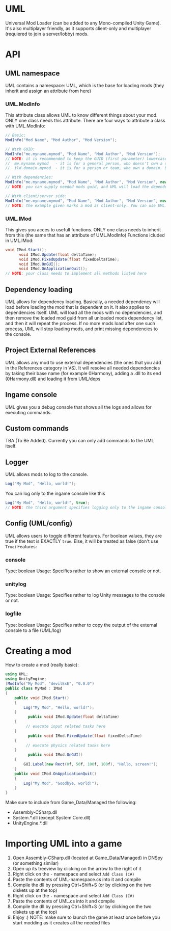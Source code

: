 # UML
 Universal Mod Loader (can be added to any Mono-compiled Unity Game).
 It's also multiplayer friendly, as it supports client-only and multiplayer (requiered to join a server/lobby) mods.
# API
 ## UML namespace
  UML contains a namespace: UML, which is the base for loading mods (they inherit and assign an attribute from here)
  ### UML.ModInfo
   This attribute class allows UML to know different things about your mod. ONLY one class needs this attribute.
   There are four ways to attribute a class with UML.ModInfo:
   ```cs
   // Basic:
   ModInfo("Mod Name", "Mod Author", "Mod Version");
   
   // With GUID:
   ModInfo("me.myname.mymod", "Mod Name", "Mod Author", "Mod Version");
   // NOTE: it is recommended to keep the GUID (first parameter) lowercase, and in the following format:
   //  me.myname.mymod   - it is for a general person, who doesn't own a domain. Example: me.devilexe.test-mod
   //  tld.domain.mymod  - it is for a person or team, who own a domain. Example: go-ro.redline2.test-mod. if you own a subdomain, make the tld as domain-tld, like in the example
   
   // With dependencies:
   ModInfo("me.myname.mymod", "Mod Name", "Mod Author", "Mod Version", new string[] { "me.author.dep1", "me.another-author.dep2" });
   // NOTE: you can supply needed mods guid, and UML will load the dependency before the mod itself
   
   // With client/server side:
   ModInfo("me.myname.mymod", "Mod Name", "Mod Author", "Mod Version", new string[] { "me.author.dep1", "me.another-author.dep2" }, UML.ModType.ClientOnly);
   // NOTE: the example given marks a mod as client-only. You can use UML.ModType.Multiplayer to mark it needed for multiplayer. Feel free to add more to the enum
   ```
  
  ### UML.IMod
   This gives you acces to usefull functions. ONLY one class needs to inherit from this (the same that has an attribute of UML.ModInfo)
   Functions icluded in UML.IMod:
   ```cs
   void IMod.Start();
		 void IMod.Update(float deltaTime);
		 void IMod.FixedUpdate(float fixedDeltaTime);
		 void IMod.OnGUI();
		 void IMod.OnApplicationQuit();
   // NOTE: your class needs to implement all methods listed here
   ```
 
 ## Dependency loading
  UML allows for dependency loading.
  Basically, a needed dependency will load before loading the mod that is dependent on it. It also applies to dependencies itself.
  UML will load all the mods with no dependencies, and then remove the loaded mod guid from all unloaded mods dependency list, and then it will repeat the process.
  If no more mods load after one such process, UML will stop loading mods, and print missing dependencies to the console.
 
 ## Project External References
  UML allows any mod to use external dependencies (the ones that you add in the References category in VS).
  It will resolve all needed dependencies by taking their base name (for example 0Harmony), adding a .dll to its end (0Harmony.dll) and loading it from UML/deps
 
 ## Ingame console
  UML gives you a debug console that shows all the logs and allows for executing commands.
 
 ## Custom commands
  TBA (To Be Added).
  Currently you can only add commands to the UML itself.
 
 ## Logger
  UML allows mods to log to the console.
  ```cs
  Log("My Mod", "Hello, world!");
  ```
  You can log only to the ingame console like this
  ```cs
  Log("My Mod", "Hello, world!", true);
  // NOTE: the third argument specifies logging only to the ingame console (true) or to the console and/or logfile (false)
  ```
  
 ## Config (UML/config)
  UML allows users to toggle different features.
  For boolean values, they are true if the text is EXACTLY `true`. Else, it will be treated as false (don't use `True`)
  Features:
  ### console
  Type: boolean
  Usage: Specifies rather to show an external console or not.
  ### unitylog
  Type: boolean
  Usage: Specifies rather to log Unity messages to the console or not.
  ### logfile
  Type: boolean
  Usage: Specifies rather to copy the output of the external console to a file (UML/log)
 
 # Creating a mod
 How to create a mod (really basic):
```cs
using UML;
using UnityEngine;
[ModInfo("My Mod", "devilExE", "0.0.0")
public class MyMod : IMod
{
    public void IMod.Start()
    {
        Log("My Mod", "Hello, world!");
    }
		  public void IMod.Update(float deltaTime)
    {
         // execute input related tasks here
    }
		  public void IMod.FixedUpdate(float fixedDeltaTime)
    {
         // execute physics related tasks here
    }
		  public void IMod.OnGUI()
    {
        GUI.Label(new Rect(0f, 50f, 100f, 100f), "Hello, screen!");
    }
    public void IMod.OnApplicationQuit()
    {
        Log("My Mod", "Goodbye, world!");
    }
}
```
Make sure to include from Game_Data/Managed the following:
- Assembly-CSharp.dll
- System.\*.dll (except System.Core.dll)
- UnityEngine.\*.dll

# Importing UML into a game
1. Open Assembly-CSharp.dll (located at Game_Data/Managed) in DNSpy (or something similar)
2. Open up its treeview by clicking on the arrow to the right of it
3. Right click on the `-` namespace and select `Add Class (C#)`
4. Paste the contents of UML-namespace.cs into it and compile
5. Compile the dll by pressing Ctrl+Shift+S (or by clicking on the two diskets up at the top)
6. Right click on the `-` namespace and select `Add Class (C#)`
7. Paste the contents of UML.cs into it and compile
8. Compile the dll by pressing Ctrl+Shift+S (or by clicking on the two diskets up at the top)
9. Enjoy :)
NOTE: make sure to launch the game at least once before you start modding as it creates all the needed files
